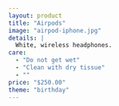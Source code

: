 ```yaml
---
layout: product
title: "Airpods"
image: "airpod-iphone.jpg"
details: |
  White, wireless headphones.
care:
  - "Do not get wet"
  - "Clean with dry tissue"
  - ""
price: "$250.00"
theme: "birthday"
---
```

